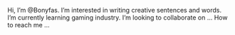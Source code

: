 Hi, I’m @Bonyfas.
I’m interested in writing creative sentences and words.
I’m currently learning gaming industry.
I’m looking to collaborate on ...
How to reach me ...

<!---
Bonyfas/Bonyfas is a ✨ special ✨ repository because its `README.md` (this file) appears on your GitHub profile.
You can click the Preview link to take a look at your changes.
--->
